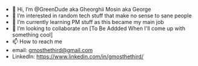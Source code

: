 - 👋 Hi, I’m @GreenDude aka Gheorghii Mosin aka George
- 👀 I’m interested in random tech stuff that make no sense to sane people
- 🌱 I’m currently learning PM stuff as this became my main job
- 💞️ I’m looking to collaborate on [To Be Addded When I'll come up with something cool]
- 📫 How to reach me 
-   email: gmosthethird@gmail.com
-   LinkedIn: https://www.linkedin.com/in/gmosthethird/

<!---
GreenDude/GreenDude is a ✨ special ✨ repository because its `README.md` (this file) appears on your GitHub profile.
You can click the Preview link to take a look at your changes.
--->
